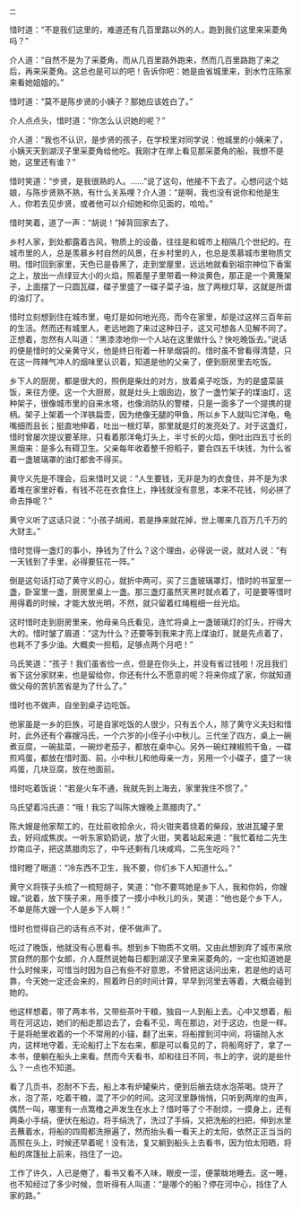    二 

   惜时道：“不是我们这里的，难道还有几百里路以外的人，跑到我们这里来采菱角吗？”

   介人道：“自然不是为了采菱角，而从几百里路外跑来，然而几百里路跑了来之后，再来采菱角。这总也是可以的吧！告诉你吧：她是由省城里来，到水竹庄陈家来看她姐姐的。”

   惜时道：“莫不是陈步贤的小姨子？那她应该姓白了。”

   介人点点头，惜时道：“你怎么认识她的呢？”

   介人道：“我也不认识，是步贤的孩子，在学校里对同学说：他城里的小姨来了，小姨天天到湖汊子里采菱角给他吃。我刚才在岸上看见那采菱角的船，我想不是她，这里还有谁？”

   惜时笑道：“步贤，是我很熟的人。……”说了这句，他接不下去了。心想问这个姑娘，与陈步贤熟不熟，有什么关系哩？介人道：“是啊，我也没有说你和他是生人，你若去见步贤，或者他可以介绍她和你见面的，哈哈。”

   惜时笑着，道了一声：“胡说！”掉背回家去了。

   乡村人家，到处都露着古风，物质上的设备，往往是和城市上相隔几个世纪的。在城市里的人，总是羡慕乡村自然的风景，在乡村里的人，也总是羡慕城市里物质文明。惜时回到家里，天色已是昏黑了，走到堂屋里，远远地就看到祖宗神位下香案之上，放出一点绿豆大小的火焰，照着屋子里带着一种淡黄色，那正是一个黄篾架子，上面摆了一只圆瓦碟，碟子里盛了一碟子菜子油，放了两根灯草，这就是所谓的油灯了。

   惜时立刻想到住在城市里，电灯是如何地光亮，而今在家里，却是过这样三百年前的生活。然而还有城里人，老远地跑了来过这种日子，这又可想各人见解不同了。正想着，忽然有人叫道：“黑漆漆地你一个人站在这里做什么？快吃晚饭去。”说话的便是惜时的父亲黄守义，他是终日衔着一杆旱烟袋的。惜时虽不曾看得清楚，只在这一阵辣气冲人的烟味里认识着，知道是他的父亲了，便到厨房里去吃饭。

   乡下人的厨房，都是很大的，照例是柴灶的对方，放着桌子吃饭，为的是盛菜装饭，来往方便。这一个大厨房，就是灶头上烟囱边，放了一盏竹架子的煤油灯，这种架子，很像城市里的自来水塔，也像消防队的警楼，只是一面多了一个提携的提柄。架子上架着一个洋铁扁壶，因为绝像无腿的甲鱼，所以乡下人就叫它洋龟，龟嘴细而且长；挺直地伸着，吐出一根灯草，那里就是灯的发亮处了。对于这盏灯，惜时曾屡次提议要革除，只看着那洋龟灯头上，半寸长的火焰，倒吐出四五寸长的黑烟来：是多么有碍卫生。父亲每年收着整千担稻子，要合四五千块钱，为什么省着一盏玻璃罩的油灯都舍不得买。

   黄守义先是不理会，后来惜时又说：“人生要钱，无非是为的衣食住，并不是为求着堆在家里好看，有钱不花在衣食住上，挣钱就没有意思，本来不花钱，何必拼了命去挣呢？”

   黄守义听了这话只说：“小孩子胡闹，若是挣来就花掉，世上哪来几百万几千万的大财主。”

   惜时觉得一盏灯的事小，挣钱为了什么？这个理由，必得说一说，就对人说：“有一天钱到了手里，必得要狂花一阵。”

   倒是这句话打动了黄守义的心，就折中两可，买了三盏玻璃罩灯，惜时的书室里一盏，卧室里一盏，厨房里桌上一盏。那三盏灯虽然天黑时就点着了，可是要等惜时用得着的时候，才能大放光明，不然，就只留着红绳粗细一丝光焰。

   这时惜时走到厨房里来，他母亲乌氏看见，连忙将桌上一盏玻璃灯的灯头，拧得大大的。惜时皱了眉道：“这为什么？还要等到我来才亮上煤油灯，就是先点着了，也耗不了多少油。大概卖一担稻，足够点两个月吧！”

   乌氏笑道：“孩子！我们虽省俭一点，但是在你头上，并没有省过钱啦！况且我们省下这分家财来，也是留给你，你还有什么不愿意的呢？将来你成了家，你就知道做父母的苦扒苦省是为了什么了。”

   惜时也不做声，自坐到桌子边吃饭。

   他家虽是一乡的巨族，可是自家吃饭的人很少，只有五个人，除了黄守义夫妇和惜时，此外还有个寡嫂冯氏，一个六岁的小侄子小中秋儿。三代坐了四方，桌上一碗煮豆腐，一碗盐菜，一碗炒老茄子，都放在桌中心。另外一碗红辣椒煎干鱼，一碟煎鸡蛋，都放在惜时面、前。小中秋儿和他母亲一方，另用一个小碟子，盛了一块鸡蛋，几块豆腐，放在他面前。

   惜时吃着饭说：“若是火车不通，我就先到上海去，家里我住不惯了。”

   乌氏望着冯氏道：“哦！我忘了叫陈大嫂晚上蒸腊肉了。”

   陈大嫂是他家帮工的，在灶前收拾余火，将火钳夹着烧着的柴段，放进瓦罐子里去，好闷成焦炭。一听东家奶奶说，放了火钳，笑着站起来道：“我忙着给二先生炒南瓜子，把这蒸腊肉忘了，中午还剩有几块咸鸡，二先生吃吗？”

   惜时瞪了眼道：“冷东西不卫生，我不要，你们乡下人知道什么。”

   黄守义将筷子头梳了一梳短胡子，笑道：“你不要骂她是乡下人，我和你妈，你嫂嫂。”说着，放下筷子来，用手摸了一摸小中秋儿的头，笑道：“他也是个乡下人，不单是陈大嫂一个人是乡下人啊！”

   惜时也觉得自己的话有点不对，便不做声了。

   吃过了晚饭，他就没有心思看书。想到乡下物质不文明。又由此想到弃了城市来欣赏自然的那个女郎，介人既然说她每日都到湖汊子里来采菱角的，一定也知道她是什么时候来，可惜当时因为自己有些不好意思，不曾把这话问出来，若是他的话可靠，今天她一定还会来的，照着昨日的时间计算，早早到河里去等着，大概会碰到她的。

   他这样想着，带了两本书，又带些茶叶干粮，独自一人到船上去。心中又想着，船弯在河这边，她们的船走那边去了，会看不见，弯在那边，对于这边，也是一样。于是将舱里收着的一个不常用的小锚，翻了出来，将船撑到河中间，将锚抛入水内，这样地守着，无论船打上下左右来，都是可以看见的了，将船弯好了，拿了一本书，便躺在船头上来看。然而今天看书，却和往日不同，书上的字，说的是些什么？一点也不知道。

   看了几页书，忍耐不下去，船上本有炉罐柴片，便到后艄去烧水泡茶喝。烧开了水，泡了茶，吃着干粮，混了不少的时间。这河汊里静悄悄，只听到两岸的虫声，偶然一叫，哪里有一点篙橹之声发生在水上？惜时等了个不耐烦，一摸身上，还有两条小手绢，便伏在船边，将手绢洗了，洗过了手绢，又把洗船的扫把，伸到水里去蘸着水，将船的四周都洗擦遍了，然而抬头看一看天上的太阳，依然正正当当的高照在头上，时候还早着呢！没有法，复又躺到船头上去看书，因为怕太阳晒，将船的席篷扯上前来，挡住了一边。

   工作了许久，人已是倦了，看书又看不入味，眼皮一涩，便蒙眬地睡去。这一睡，也不知经过了多少时候，忽听得有人叫道：“是哪个的船？停在河中心，挡住了人家的路。”

